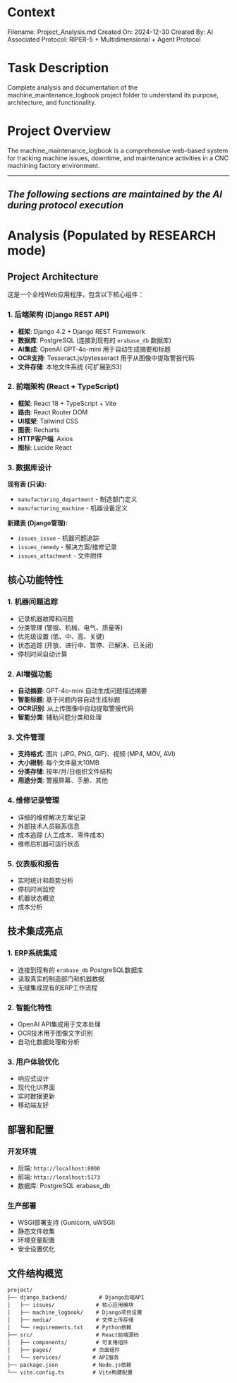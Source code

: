 # Context
Filename: Project_Analysis.md
Created On: 2024-12-30
Created By: AI
Associated Protocol: RIPER-5 + Multidimensional + Agent Protocol

# Task Description
Complete analysis and documentation of the machine_maintenance_logbook project folder to understand its purpose, architecture, and functionality.

# Project Overview
The machine_maintenance_logbook is a comprehensive web-based system for tracking machine issues, downtime, and maintenance activities in a CNC machining factory environment.

---
*The following sections are maintained by the AI during protocol execution*
---

# Analysis (Populated by RESEARCH mode)

## Project Architecture
这是一个全栈Web应用程序，包含以下核心组件：

### 1. 后端架构 (Django REST API)
- **框架**: Django 4.2 + Django REST Framework
- **数据库**: PostgreSQL (连接到现有的 `erabase_db` 数据库)
- **AI集成**: OpenAI GPT-4o-mini 用于自动生成摘要和标题
- **OCR支持**: Tesseract.js/pytesseract 用于从图像中提取警报代码
- **文件存储**: 本地文件系统 (可扩展到S3)

### 2. 前端架构 (React + TypeScript)
- **框架**: React 18 + TypeScript + Vite
- **路由**: React Router DOM
- **UI框架**: Tailwind CSS
- **图表**: Recharts
- **HTTP客户端**: Axios
- **图标**: Lucide React

### 3. 数据库设计
**现有表 (只读):**
- `manufacturing_department` - 制造部门定义
- `manufacturing_machine` - 机器设备定义

**新建表 (Django管理):**
- `issues_issue` - 机器问题追踪
- `issues_remedy` - 解决方案/维修记录
- `issues_attachment` - 文件附件

## 核心功能特性

### 1. 机器问题追踪
- 记录机器故障和问题
- 分类管理 (警报、机械、电气、质量等)
- 优先级设置 (低、中、高、关键)
- 状态追踪 (开放、进行中、暂停、已解决、已关闭)
- 停机时间自动计算

### 2. AI增强功能
- **自动摘要**: GPT-4o-mini 自动生成问题描述摘要
- **智能标题**: 基于问题内容自动生成标题
- **OCR识别**: 从上传图像中自动提取警报代码
- **智能分类**: 辅助问题分类和处理

### 3. 文件管理
- **支持格式**: 图片 (JPG, PNG, GIF)、视频 (MP4, MOV, AVI)
- **大小限制**: 每个文件最大10MB
- **分类存储**: 按年/月/日组织文件结构
- **用途分类**: 警报屏幕、手册、其他

### 4. 维修记录管理
- 详细的维修解决方案记录
- 外部技术人员联系信息
- 成本追踪 (人工成本、零件成本)
- 维修后机器可运行状态

### 5. 仪表板和报告
- 实时统计和趋势分析
- 停机时间监控
- 机器状态概览
- 成本分析

## 技术集成亮点

### 1. ERP系统集成
- 连接到现有的 `erabase_db` PostgreSQL数据库
- 读取真实的制造部门和机器数据
- 无缝集成现有的ERP工作流程

### 2. 智能化特性
- OpenAI API集成用于文本处理
- OCR技术用于图像文字识别
- 自动化数据处理和分析

### 3. 用户体验优化
- 响应式设计
- 现代化UI界面
- 实时数据更新
- 移动端友好

## 部署和配置

### 开发环境
- 后端: `http://localhost:8000`
- 前端: `http://localhost:5173`
- 数据库: PostgreSQL erabase_db

### 生产部署
- WSGI部署支持 (Gunicorn, uWSGI)
- 静态文件收集
- 环境变量配置
- 安全设置优化

## 文件结构概览
```
project/
├── django_backend/          # Django后端API
│   ├── issues/             # 核心应用模块
│   ├── machine_logbook/    # Django项目设置
│   ├── media/              # 文件上传存储
│   └── requirements.txt    # Python依赖
├── src/                    # React前端源码
│   ├── components/         # 可复用组件
│   ├── pages/             # 页面组件
│   └── services/          # API服务
├── package.json           # Node.js依赖
└── vite.config.ts         # Vite构建配置
``` 